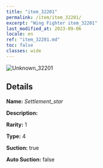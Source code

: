 ```yaml
---
title: "item_32201"
permalink: /item/item_32201/
excerpt: "Wing Fighter item_32201"
last_modified_at: 2023-09-06
locale: en
ref: "item_32201.md"
toc: false
classes: wide
---
```



 ![Unknown_32201](/images/item/Settlement_star_p.png)



## Details

 **Name:** *Settlement_star* 

 **Description:** 

 **Rarity:** 1 

 **Type:** 4 

 **Suction:** true 

 **Auto Suction:** false 


